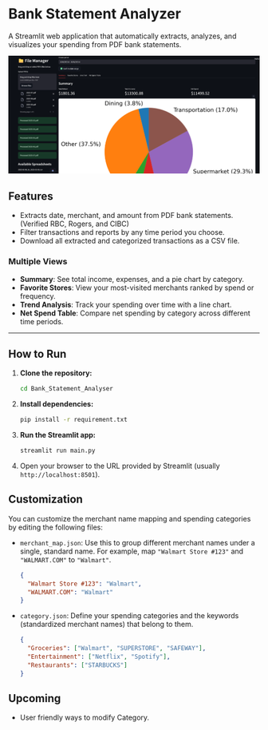 # Bank Statement Analyzer

A Streamlit web application that automatically extracts, analyzes, and visualizes your spending from PDF bank statements.

![screenshot](demo/homepage.png) 

## Features
- Extracts date, merchant, and amount from PDF bank statements. (Verified RBC, Rogers, and CIBC)
- Filter transactions and reports by any time period you choose.
- Download all extracted and categorized transactions as a CSV file.
### Multiple Views
- **Summary**: See total income, expenses, and a pie chart by category.
- **Favorite Stores**: View your most-visited merchants ranked by spend or frequency.
- **Trend Analysis**: Track your spending over time with a line chart.
- **Net Spend Table**: Compare net spending by category across different time periods.

---
## How to Run

1.  **Clone the repository:**
    ```bash
    cd Bank_Statement_Analyser 
    ```

2.  **Install dependencies:**
    ```bash
    pip install -r requirement.txt
    ```

3.  **Run the Streamlit app:**
    ```bash
    streamlit run main.py
    ```

4.  Open your browser to the URL provided by Streamlit (usually `http://localhost:8501`).

## Customization

You can customize the merchant name mapping and spending categories by editing the following files:

-   `merchant_map.json`: Use this to group different merchant names under a single, standard name. For example, map `"Walmart Store #123"` and `"WALMART.COM"` to `"Walmart"`.
    ```json
    {
      "Walmart Store #123": "Walmart",
      "WALMART.COM": "Walmart"
    }
    ```

-   `category.json`: Define your spending categories and the keywords (standardized merchant names) that belong to them.
    ```json
    {
      "Groceries": ["Walmart", "SUPERSTORE", "SAFEWAY"],
      "Entertainment": ["Netflix", "Spotify"],
      "Restaurants": ["STARBUCKS"]
    }
    ``` 


## Upcoming
- User friendly ways to modify Category.
